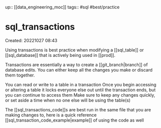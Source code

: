up:: [[data_engineering_moc]]
tags:: #sql #best/practice

# sql_transactions
Created: 20221027 08:43

Using transactions is best practice when modifying a [[sql_table]] or [[sql_database]] that is actively being used in [[prod]].

Transactions are essentially a way to create a [[git_branch|branch]] of database edits.
You can either keep all the changes you make or discard them together.

You can read or write to a table in a transaction
Once you begin accessing or altering a table it locks everyone else out until the transaction ends, but you can continue to access them
Make sure to keep any changes quickly, or set aside a time when no one else will be using the table(s)

The [[sql_transactions_code]]s are best run in the same file that you are making changes to, here is a quick reference [[sql_transaction_code_example|example]] of using the code as well
